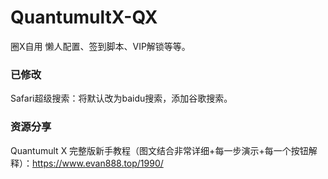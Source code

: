 # QuantumultX-QX
圈X自用
懒人配置、签到脚本、VIP解锁等等。

### 已修改
Safari超级搜索：将默认改为baidu搜索，添加谷歌搜索。

### 资源分享
Quantumult X 完整版新手教程（图文结合非常详细+每一步演示+每一个按钮解释）：https://www.evan888.top/1990/

